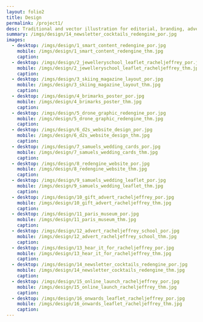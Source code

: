 ```yaml
---
layout: folio2
title: Design
permalink: /project1/
desc: Traditional and vector illustration for editorial, branding, advertising and surface design.
summary: /imgs/design/14_newsletter_cocktails_redengine_por.jpg
images:
  - desktop: /imgs/design/1_smart_content_redengine_por.jpg
    mobile: /imgs/design/1_smart_content_redengine_thm.jpg
    caption: 
  - desktop: /imgs/design/2_jewelleryschool_leaflet_racheljeffrey_por.jpg
    mobile: /imgs/design/2_jewelleryschool_leaflet_racheljeffrey_thm.jpg
    caption: 
  - desktop: /imgs/design/3_skiing_magazine_layout_por.jpg
    mobile: /imgs/design/3_skiing_magazine_layout_thm.jpg
    caption: 
  - desktop: /imgs/design/4_brimarks_poster_por.jpg
    mobile: /imgs/design/4_brimarks_poster_thm.jpg
    caption: 
  - desktop: /imgs/design/5_drone_graphic_redengine_por.jpg
    mobile: /imgs/design/5_drone_graphic_redengine_thm.jpg
    caption: 
  - desktop: /imgs/design/6_d2s_website_design_por.jpg
    mobile: /imgs/design/6_d2s_website_design_thm.jpg
    caption: 
  - desktop: /imgs/design/7_samuels_wedding_cards_por.jpg
    mobile: /imgs/design/7_samuels_wedding_cards_thm.jpg
    caption: 
  - desktop: /imgs/design/8_redengine_website_por.jpg
    mobile: /imgs/design/8_redengine_website_thm.jpg
    caption: 
  - desktop: /imgs/design/9_samuels_wedding_leaflet_por.jpg
    mobile: /imgs/design/9_samuels_wedding_leaflet_thm.jpg
    caption: 
  - desktop: /imgs/design/10_gift_advert_racheljeffrey_por.jpg
    mobile: /imgs/design/10_gift_advert_racheljeffrey_thm.jpg
    caption:
  - desktop: /imgs/design/11_paris_museum_por.jpg
    mobile: /imgs/design/11_paris_museum_thm.jpg
    caption:
  - desktop: /imgs/design/12_advert_racheljeffrey_school_por.jpg
    mobile: /imgs/design/12_advert_racheljeffrey_school_thm.jpg
    caption:
  - desktop: /imgs/design/13_hear_it_for_racheljeffrey_por.jpg
    mobile: /imgs/design/13_hear_it_for_racheljeffrey_thm.jpg
    caption:
  - desktop: /imgs/design/14_newsletter_cocktails_redengine_por.jpg
    mobile: /imgs/design/14_newsletter_cocktails_redengine_thm.jpg
    caption:
  - desktop: /imgs/design/15_online_launch_racheljeffrey_por.jpg
    mobile: /imgs/design/15_online_launch_racheljeffrey_thm.jpg
    caption:
  - desktop: /imgs/design/16_onwards_leaflet_racheljeffrey_por.jpg
    mobile: /imgs/design/16_onwards_leaflet_racheljeffrey_thm.jpg
    caption:
---
```

